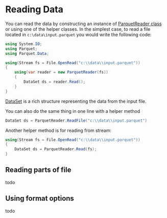 # Reading Data

You can read the data by constructing an instance of [ParquetReader class](../src/Parquet/ParquetReader.cs) or using one of the helper classes. In the simplest case, to read a file located in `c:\data\input.parquet` you would write the following code:

```csharp
using System.IO;
using Parquet;
using Parquet.Data;

using(Stream fs = File.OpenRead("c:\\data\\input.parquet"))
{
	using(var reader = new ParquetReader(fs))
	{
		DataSet ds = reader.Read();
	}
}
```

[DataSet](../src/Parquet/Data/DataSet.cs) is a rich structure representing the data from the input file.

You can also do the same thing in one line with a helper method

```csharp
DataSet ds = ParquetReader.ReadFile("c:\\data\\input.parquet")
```

Another helper method is for reading from stream:

```csharp
using(Stream fs = File.OpenRead("c:\\data\\input.parquet"))
{
	DataSet ds = ParquetReader.Read(fs);
}
```

## Reading parts of file

todo

## Using format options

todo